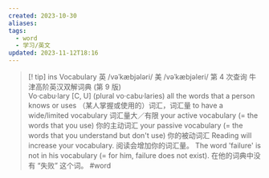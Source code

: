 ```yaml
---
created: 2023-10-30
aliases: 
tags:
  - word
  - 学习/英文
updated: 2023-11-12T18:16
---
```




> [! tip] ins
>Vocabulary 
> 英 /vəˈkæbjələri/ 美 /vəˈkæbjəleri/ 
> 第 4 次查询 
> 牛津高阶英汉双解词典 (第 9 版)  
> Vo·cabu·lary 
> [C, U] (plural vo·cabu·laries) 
>  all the words that a person knows or uses （某人掌握或使用的）词汇，词汇量 
>  to have a wide/limited vocabulary 词汇量大／有限 
>  your active vocabulary (= the words that you use) 你的主动词汇 
>  your passive vocabulary (= the words that you understand but don't use) 你的被动词汇 
>  Reading will increase your vocabulary. 阅读会增加你的词汇量。 
>  The word 'failure' is not in his vocabulary (= for him, failure does not exist). 在他的词典中没有 “失败” 这个词。
#word 
